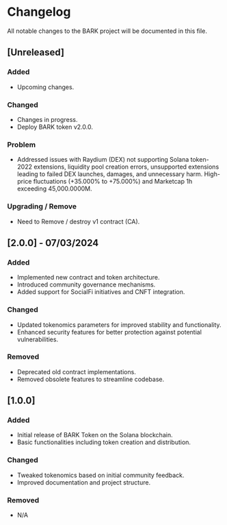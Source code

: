 # Changelog

All notable changes to the BARK project will be documented in this file.

## [Unreleased]

### Added

- Upcoming changes.

### Changed

- Changes in progress.
- Deploy BARK token v2.0.0.

### Problem

- Addressed issues with Raydium (DEX) not supporting Solana token-2022 extensions, liquidity pool creation errors, unsupported extensions leading to failed DEX launches, damages, and unnecessary harm. High-price fluctuations (+35.000% to +75.000%) and Marketcap 1h exceeding 45,000.0000M.

### Upgrading / Remove

- Need to Remove / destroy v1 contract (CA).

## [2.0.0] - 07/03/2024

### Added

- Implemented new contract and token architecture.
- Introduced community governance mechanisms.
- Added support for SocialFi initiatives and CNFT integration.

### Changed

- Updated tokenomics parameters for improved stability and functionality.
- Enhanced security features for better protection against potential vulnerabilities.

### Removed

- Deprecated old contract implementations.
- Removed obsolete features to streamline codebase.

## [1.0.0]

### Added

- Initial release of BARK Token on the Solana blockchain.
- Basic functionalities including token creation and distribution.

### Changed

- Tweaked tokenomics based on initial community feedback.
- Improved documentation and project structure.

### Removed

- N/A
